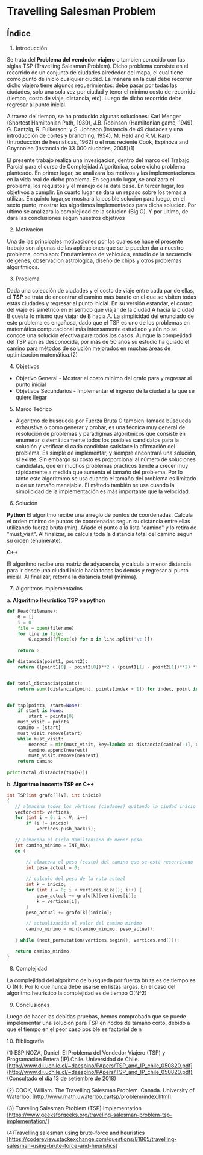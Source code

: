 # Travelling Salesman Problem
## Índice
1. Introducción

Se trata del **Problema del vendedor viajero** o tambien conocido con las siglas TSP (Travelling Salesman Problem). Dicho problema 
consiste en el recorrido de un conjunto de ciudades alrededor del mapa, el cual tiene como punto de inicio cualquier ciudad. La manera 
en la cual debe recorrer dicho viajero tiene algunos requerimientos: debe pasar por todas las ciudades, solo una sola vez por ciudad y 
tener el minimo costo de recorrido (tiempo, costo de viaje, distancia, etc). Luego de dicho recorrido debe regresar al punto inicial. 

A travez del tiempo, se ha producido algunas soluciones: Karl Menger (Shortest Hamiltonian Path, 1930), J.B. Robinson (Hamiltonian game, 
1949), G. Dantzig, R. Fulkerson, y S. Johnson (Instancia de 49 ciudades y una introducción de cortes y branching, 1954), M. Held and 
R.M. Karp (Introducción de heuristicas, 1962) o el mas reciente Cook, Espinoza and Goycoolea (Instancia de 33 000 ciudades, 2005)(1)

El presente trabajo realiza una invesigacion, dentro del marco del Trabajo Parcial para el curso de Complejidad Algoritmica, sobre dicho 
problema planteado. En primer lugar, se analizara los motivos y las implementaciones en la vida real de dicho problema. En segundo 
lugar, se analizara el problema, los requistos y el manejo de la data base. En tercer lugar, los objetivos a cumplir. En cuarto lugar se 
dara un repaso sobre los temas a utilizar. En quinto lugar,se mostrara la posible solucion para luego, en el sexto punto, mostrar los 
algoritmos implementados para dicha solucion. Por ultimo se analizara la complejidad de la solucion (Big O). Y por ultimo, de dara las 
conclusiones segun nuestros objetivos

2. Motivación

Una de las principales motivaciones por las cuales se hace el presente trabajo son algunas de las aplicaciones que se le pueden dar a 
nuestro problema, como son: Enrutamientos de vehiculos, estudio de la secuencia de genes, observacion astrologica, diseño de chips y 
otros problemas algoritmicos.

3. Problema

Dada una colección de ciudades y el costo de viaje entre cada par de ellas, el **TSP** se trata de encontrar el camino más barato en el 
que se visiten todas estas ciudades y regresar al punto inicial. En su versión estandar, el costro del viaje es simétrico en el sentido 
que viajar de la ciudad A hacia la ciudad B cuesta lo mismo que viajar de B hacia A.
La simplicidad del enunciado de este problema es engañosa, dado que el TSP es uno de los problemas en matemática computacional más 
intensamente estudiado y aún no se conoce una solución efectiva para todos los casos.
Aunque la compejidad del TSP aún es desconocida, por más de 50 años su estudio ha guiado el camino para métodos de solución mejorados en 
muchas áreas de optimización matemática.(2)

4. Objetivos

  - Objetivo General
        - Mostrar el costo minimo del grafo para y regresar al punto inicial
  - Objetivos Secundarios
        - Implementar el ingreso de la ciudad a la que se quiere llegar

5. Marco Teórico 

- Algoritmo de busqueda por Fuerza Bruta
O tambien llamada búsqueda exhaustiva o como generar y probar, es una técnica muy general de resolución de  problemas y paradigmas
algorítmicos que consiste en enumerar sistemáticamente todos los posibles candidatos para la solución y verificar
si cada candidato satisface la afirmación del problema. Es simple de implementar, y siempre encontrará una solución, si existe. Sin 
embargo su costo es proporcional al número de soluciones candidatas, que en muchos problemas prácticos tiende a crecer muy rápidamente
a medida que aumenta el tamaño del problema. Por lo tanto este algoritmmo se usa cuando el tamaño del problema es limitado o de un
tamaño manejable. El método también se usa cuando la simplicidad de la implementación es más importante que la velocidad.


6. Solución

**Python**
El algoritmo recibe una arreglo de puntos de coordenadas. Calcula el orden minimo de puntos de coordenadas segun su distancia entre 
ellas utilizando fuerza bruta (min). Añade el punto a la lista "camino" y lo retira de "must_visit". Al finalizar, se calcula toda la 
distancia total del camino segun su orden (enumerate).


**C++**

El algoritmo recibe una matriz de adyacencia, y calcula la menor distancia para ir desde una ciudad inicio hacia todas las demás y 
regresar al punto inicial. Al finalizar, retorna la distancia total (minima).

7. Algoritmos implementados

  a. **Algoritmo Heurístico TSP en python** 
```python
def Read(filename):
    G = []
    i = 0
    file = open(filename)
    for line in file:
        G.append([float(x) for x in line.split('\t')])
        
    return G

def distancia(point1, point2):
    return ((point1[0] - point2[0])**2 + (point1[1] - point2[1])**2) ** 0.5


def total_distancia(points):
    return sum([distancia(point, points[index + 1]) for index, point in enumerate(points[:-1])])


def tsp(points, start=None):
    if start is None:
        start = points[0]
    must_visit = points
    camino = [start]
    must_visit.remove(start)
    while must_visit:
        nearest = min(must_visit, key=lambda x: distancia(camino[-1], x))
        camino.append(nearest)
        must_visit.remove(nearest)
    return camino
    
print(total_distancia(tsp(G))) 
 ```
 b. **Algoritmo inocente TSP en C++**
 ```c++
 int TSP(int grafo[][V], int inicio)
{
    // almacena todos los vérticos (ciudades) quitando la ciudad inicio
    vector<int> vertices;
    for (int i = 0; i < V; i++)
        if (i != inicio)
            vertices.push_back(i);
 
    // almacena el Ciclo Hamiltoniano de menor peso.
    int camino_minimo = INT_MAX;
    do {
 
        // almacena el peso (costo) del camino que se está recorriendo
        int peso_actual = 0;
         
        // calculo del peso de la ruta actual
        int k = inicio;
        for (int i = 0; i < vertices.size(); i++) {
            peso_actual += grafo[k][vertices[i]];
            k = vertices[i];
        }
        peso_actual += grafo[k][inicio];
 
        // actualización el valor del camino minimo
        camino_minimo = min(camino_minimo, peso_actual);
        
    } while (next_permutation(vertices.begin(), vertices.end()));
 
    return camino_minimo;
}
 ```

8. Complejidad

La complejidad del algoritmo de busqueda por fuerza bruta es de tiempo es O (N!). Por lo que nunca debe usarse en listas largas.
En el caso del algoritmo heurístico la complejidad es de tiempo O(N^2)


9. Conclusiones

Luego de hacer las debidas pruebas, hemos comprobado que se puede impelementar una solucion para TSP en nodos de tamaño corto, debido a que el tiempo en el peor caso posible es factorial de n  


10. Bibliografia

(1) ESPINOZA, Daniel. El Problema del Vendedor Viajero (TSP) y Programación Entera (IP).Chile. Universidad de Chile. [http://www.dii.uchile.cl/~daespino/PApers/TSP_and_IP_chile_050820.pdf](http://www.dii.uchile.cl/~daespino/PApers/TSP_and_IP_chile_050820.pdf) (Consultado el dia 13 de setiembre de 2018)

(2) COOK, William. The Travelling Salesman Problem. Canada. University of Waterloo. [http://www.math.uwaterloo.ca/tsp/problem/index.html]

(3) Traveling Salesman Problem (TSP) Implementation
[https://www.geeksforgeeks.org/traveling-salesman-problem-tsp-implementation/]

(4)Travelling salesman using brute-force and heuristics
[https://codereview.stackexchange.com/questions/81865/travelling-salesman-using-brute-force-and-heuristics]
